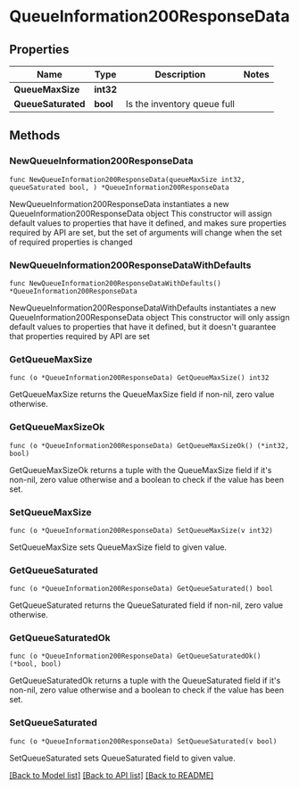 # QueueInformation200ResponseData

## Properties

Name | Type | Description | Notes
------------ | ------------- | ------------- | -------------
**QueueMaxSize** | **int32** |  | 
**QueueSaturated** | **bool** | Is the inventory queue full | 

## Methods

### NewQueueInformation200ResponseData

`func NewQueueInformation200ResponseData(queueMaxSize int32, queueSaturated bool, ) *QueueInformation200ResponseData`

NewQueueInformation200ResponseData instantiates a new QueueInformation200ResponseData object
This constructor will assign default values to properties that have it defined,
and makes sure properties required by API are set, but the set of arguments
will change when the set of required properties is changed

### NewQueueInformation200ResponseDataWithDefaults

`func NewQueueInformation200ResponseDataWithDefaults() *QueueInformation200ResponseData`

NewQueueInformation200ResponseDataWithDefaults instantiates a new QueueInformation200ResponseData object
This constructor will only assign default values to properties that have it defined,
but it doesn't guarantee that properties required by API are set

### GetQueueMaxSize

`func (o *QueueInformation200ResponseData) GetQueueMaxSize() int32`

GetQueueMaxSize returns the QueueMaxSize field if non-nil, zero value otherwise.

### GetQueueMaxSizeOk

`func (o *QueueInformation200ResponseData) GetQueueMaxSizeOk() (*int32, bool)`

GetQueueMaxSizeOk returns a tuple with the QueueMaxSize field if it's non-nil, zero value otherwise
and a boolean to check if the value has been set.

### SetQueueMaxSize

`func (o *QueueInformation200ResponseData) SetQueueMaxSize(v int32)`

SetQueueMaxSize sets QueueMaxSize field to given value.


### GetQueueSaturated

`func (o *QueueInformation200ResponseData) GetQueueSaturated() bool`

GetQueueSaturated returns the QueueSaturated field if non-nil, zero value otherwise.

### GetQueueSaturatedOk

`func (o *QueueInformation200ResponseData) GetQueueSaturatedOk() (*bool, bool)`

GetQueueSaturatedOk returns a tuple with the QueueSaturated field if it's non-nil, zero value otherwise
and a boolean to check if the value has been set.

### SetQueueSaturated

`func (o *QueueInformation200ResponseData) SetQueueSaturated(v bool)`

SetQueueSaturated sets QueueSaturated field to given value.



[[Back to Model list]](../README.md#documentation-for-models) [[Back to API list]](../README.md#documentation-for-api-endpoints) [[Back to README]](../README.md)


